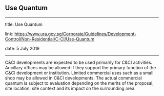 ## Use Quantum
---
title: Use Quantum

link: https://www.ura.gov.sg/Corporate/Guidelines/Development-Control/Non-Residential/C-CI/Use-Quantum

date: 5 July 2019

---


C&CI developments are expected to be used primarily for C&CI activities. Ancillary offices may be allowed if they support the primary function of the C&CI development or institution. Limited commercial uses such as a small shop may be allowed in C&CI developments. The actual commercial quantum is subject to evaluation depending on the merits of the proposal, site location, site context and its impact on the surrounding area.



